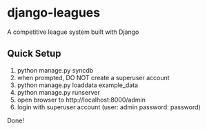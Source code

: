 django-leagues
==============

A competitive league system built with Django

Quick Setup
-----------
1. python manage.py syncdb
2. when prompted, DO NOT create a superuser account
3. python manage.py loaddata example_data
4. python manage.py runserver
5. open browser to http://localhost:8000/admin
6. login with superuser account (user: admin password: password)

Done!